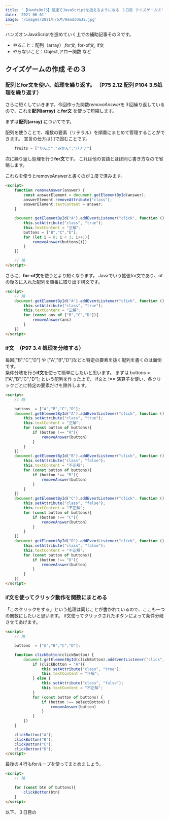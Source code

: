 ```yaml
---
title: '【HandsOnJS】最速でJavaScriptを扱えるようになる ３日目 クイズゲーム③'
date: '2021-06-01'
image: '/images/2021年/5月/HandsOnJS.jpg'
---
```


ハンズオンJavaScriptを進めていく上での補助記事その３です。


- やること：配列（array）,for文, for-of文, if文
- やらないこと：Object,アロー関数 など


## クイズゲームの作成 その３

### 配列とfor文を使い、処理を繰り返す。 （P75 2.12 配列  P104 3.5処理を繰り返す）
さらに短くしていきます。今回作った関数*removeAnswer*を３回繰り返しているので、これを**配列(array)** と**for文** を使って短縮します。

まずは**配列(array)** についてです。

配列を使うことで、複数の要素（リテラル）を順番にまとめて管理することができます。
宣言の仕方は[ ]で囲むことです。
```javascript
    fruits = ["りんご","みかん","バナナ"]
```

次に繰り返し処理を行う**for文**です。
これは他の言語とほぼ同じ書き方なので省略します。

これらを使うとremoveAnswerと書くのが１度で済みます。

```html
<script>
    function removeAnswer(answer) {
        const answerElement = document.getElementById(answer);
        answerElement.removeAttribute("class");
        answerElement.textContent = answer;
    }

    document.getElementById("A").addEventListener("click", function () {
        this.setAttribute("class", "true");
        this.textContent = "正解";
        buttons = ["B","C","D"];
        for (let i = 0; i < 3; i++;){
            removeAnswer(buttons[i])
        }
    })

    // 略
</script>
```
さらに、**for-of文**を使うとより短くなります。
Javaでいう拡張for文であり、ofの後ろに入れた配列を順番に取り出す構文です。

```html
<script>
    // 略
    document.getElementById("A").addEventListener("click", function () {
        this.setAttribute("class", "true");
        this.textContent = "正解";
        for (const ans of ["B","C","D"]){
            removeAnswer(ans)
        }
    })
</script>
```

### if文　（P97 3.4 処理を分岐する）

毎回["B","C","D"] や ["A","B","D"]などと特定の要素を抜く配列を書くのは面倒です。<br/>
条件分岐を行う**if文**を使って簡単にしたいと思います。
まずは buttons  = ["A","B","C","D"]; という配列を作った上で、
if文と !== 演算子を使い、各クリックごとに特定の要素だけを除外します。

```html
<script>
    // 略

    buttons  = ["A","B","C","D"];
    document.getElementById("A").addEventListener("click", function () {
        this.setAttribute("class", "true");
        this.textContent = "正解";
        for (const button of buttons){
            if (button !== "A"){
                removeAnswer(button)
            }
        }
    })
    document.getElementById("B").addEventListener("click", function () {
        this.setAttribute("class", "false");
        this.textContent = "不正解";
        for (const button of buttons){
            if (button !== "B"){
                removeAnswer(button)
            }
        }
    })
    document.getElementById("C").addEventListener("click", function () {
        this.setAttribute("class", "false");
        this.textContent = "不正解";
        for (const button of buttons){
            if (button !== "C"){
                removeAnswer(button)
            }
        }
    })
    document.getElementById("D").addEventListener("click", function () {
        this.setAttribute("class", "false");
        this.textContent = "不正解";
        for (const button of buttons){
            if (button !== "D"){
                removeAnswer(button)
            }
        }
    })
</script>
```
### if文を使ってクリック動作を関数にまとめる
「このクリックをする」という処理は同じことが書かれているので、ここも一つの関数にしたいと思います。
if文使ってクリックされたボタンによって条件分岐させてあげます。

```html
<script>
    // 略

    buttons  = ["A","B","C","D"];

    function clickBotton(clickBotton) {
        document.getElementById(clickBotton).addEventListener("click", function () {
            if (clickBotton = "A"){
                this.setAttribute("class", "true");
                this.textContent = "正解";  
            } else {
                this.setAttribute("class", "false");
                this.textContent = "不正解";
            }
            for (const button of buttons) {
                if (button !== selectBotton) {
                    removeAnswer(button)
                }
            }
        })
    }

    clickBotton("A");
    clickBotton("B");
    clickBotton("C");
    clickBotton("D");
</script>
```

最後の４行もforループを使ってまとめましょう。

```html
<script>
    // 略

    for (const btn of buttons){
        clickBotton(btn)
    }
</script>
```

以下、３日目の<script>部分の完成形です。<br/>
当初に比べてかなり短くなりました。

```html
<script>
    buttons  = ["A","B","C","D"];

    function removeAnswer(answer) {
        const answerElement = document.getElementById(answer);
        answerElement.removeAttribute("class");
        answerElement.textContent = answer;
    }

    function clickButton(clickButton) {
        document.getElementById(clickButton).addEventListener("click", function () {
            if (clickButton === "A") {
                this.setAttribute("class", "true");
                this.textContent = "正解";
            } else {
                this.setAttribute("class", "false");
                this.textContent = "不正解";
            }
            for (const button of buttons) {
                if (button !== clickButton) {
                    removeAnswer(button)
                }
            }
        })
    }

    for (const btn of buttons) {
        clickButton(btn)
    }

</script>
```

